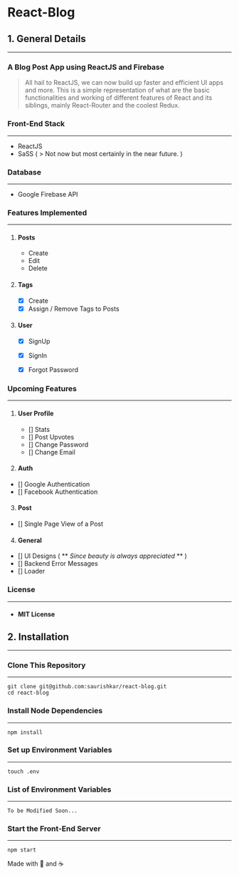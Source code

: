 # React-Blog

## 1. General Details
-------------------------------

### A Blog Post App using **ReactJS** and **Firebase**

> All hail to ReactJS, we can now build up faster and efficient UI apps and more. This is a simple representation of what are the basic functionalities and working of different features of React and its siblings, mainly React-Router and the coolest Redux.


### Front-End Stack
---------------------------

* ReactJS
* SaSS ( > Not now but most certainly in the near future. )


### Database
---------------------------

* Google Firebase API


### Features Implemented
---------------------------

1.  #### Posts

	 - Create
	 - Edit 
	 - Delete

2. #### Tags

	- [x] Create
	- [x] Assign / Remove Tags to Posts

3. #### User

	- [x] SignUp
	- [x] SignIn
	- [x] Forgot Password


### Upcoming Features
---------------------------

1. #### User Profile

   - [] Stats
   - [] Post Upvotes
   - [] Change Password
   - [] Change Email

2. #### Auth

  - [] Google Authentication
  - [] Facebook Authentication

3. #### Post

  - [] Single Page View of a Post

4. #### General

  - [] UI Designs ( ** _Since beauty is always appreciated_ ** )
  - [] Backend Error Messages
  - [] Loader


### License
---------------------------

  - #### MIT License



## 2. Installation
-------------------------------


### Clone This Repository 
----------------------------
``` 
git clone git@github.com:saurishkar/react-blog.git
cd react-blog
```

### Install Node Dependencies
-----------------------------
```
npm install
```

### Set up Environment Variables
--------------------------------
```
touch .env
```

### List of Environment Variables
---------------------------------
```
To be Modified Soon...
```

### Start the Front-End Server
------------------------------
```
npm start
``` 


Made with :musical_note: and :coffee: